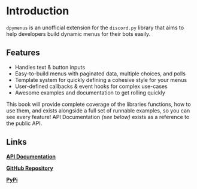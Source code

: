 # Introduction

`dpymenus` is an unofficial extension for the `discord.py` library that aims to help developers build dynamic menus for
their bots easily.

## Features

- Handles text & button inputs
- Easy-to-build menus with paginated data, multiple choices, and polls
- Template system for quickly defining a cohesive style for your menus
- User-defined callbacks & event hooks for complex use-cases
- Awesome examples and documentation to get rolling quickly

This book will provide complete coverage of the libraries functions, how to use them, and exists alongside a full set of
runnable examples, so you can see every feature! API Documentation *(see below)* exists as a reference to the public API.

## Links

**[API Documentation](https://dpymenus.readthedocs.io/en/latest/)**

**[GitHub Repository](https://github.com/robertwayne/dpymenus)**

**[PyPi](https://pypi.org/project/dpymenus/)**
